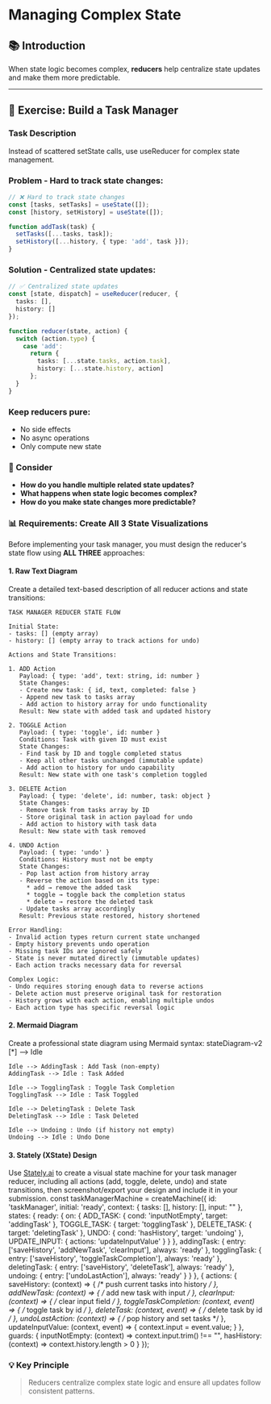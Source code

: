 # Managing Complex State

## 📚 Introduction

When state logic becomes complex, **reducers** help centralize state updates and make them more predictable.

---

## 🎯 Exercise: Build a Task Manager

### Task Description
Instead of scattered setState calls, use useReducer for complex state management.

### Problem - Hard to track state changes:

```typescript
// ❌ Hard to track state changes
const [tasks, setTasks] = useState([]);
const [history, setHistory] = useState([]);

function addTask(task) {
  setTasks([...tasks, task]);
  setHistory([...history, { type: 'add', task }]);
}
```

### Solution - Centralized state updates:

```typescript
// ✅ Centralized state updates
const [state, dispatch] = useReducer(reducer, {
  tasks: [],
  history: []
});

function reducer(state, action) {
  switch (action.type) {
    case 'add':
      return {
        tasks: [...state.tasks, action.task],
        history: [...state.history, action]
      };
  }
}
```

### Keep reducers pure:

- No side effects
- No async operations
- Only compute new state

### 🤔 Consider

- **How do you handle multiple related state updates?**
- **What happens when state logic becomes complex?**
- **How do you make state changes more predictable?**

### 📊 Requirements: Create All 3 State Visualizations

Before implementing your task manager, you must design the reducer's state flow using **ALL THREE** approaches:

#### 1. Raw Text Diagram
Create a detailed text-based description of all reducer actions and state transitions:

```
TASK MANAGER REDUCER STATE FLOW

Initial State:
- tasks: [] (empty array)
- history: [] (empty array to track actions for undo)

Actions and State Transitions:

1. ADD Action
   Payload: { type: 'add', text: string, id: number }
   State Changes:
   - Create new task: { id, text, completed: false }
   - Append new task to tasks array
   - Add action to history array for undo functionality
   Result: New state with added task and updated history

2. TOGGLE Action
   Payload: { type: 'toggle', id: number }
   Conditions: Task with given ID must exist
   State Changes:
   - Find task by ID and toggle completed status
   - Keep all other tasks unchanged (immutable update)
   - Add action to history for undo capability
   Result: New state with one task's completion toggled

3. DELETE Action
   Payload: { type: 'delete', id: number, task: object }
   State Changes:
   - Remove task from tasks array by ID
   - Store original task in action payload for undo
   - Add action to history with task data
   Result: New state with task removed

4. UNDO Action
   Payload: { type: 'undo' }
   Conditions: History must not be empty
   State Changes:
   - Pop last action from history array
   - Reverse the action based on its type:
     * add → remove the added task
     * toggle → toggle back the completion status
     * delete → restore the deleted task
   - Update tasks array accordingly
   Result: Previous state restored, history shortened

Error Handling:
- Invalid action types return current state unchanged
- Empty history prevents undo operation
- Missing task IDs are ignored safely
- State is never mutated directly (immutable updates)
- Each action tracks necessary data for reversal

Complex Logic:
- Undo requires storing enough data to reverse actions
- Delete action must preserve original task for restoration
- History grows with each action, enabling multiple undos
- Each action type has specific reversal logic
```

#### 2. Mermaid Diagram
Create a professional state diagram using Mermaid syntax:
stateDiagram-v2
    [*] --> Idle

    Idle --> AddingTask : Add Task (non-empty)
    AddingTask --> Idle : Task Added

    Idle --> TogglingTask : Toggle Task Completion
    TogglingTask --> Idle : Task Toggled

    Idle --> DeletingTask : Delete Task
    DeletingTask --> Idle : Task Deleted

    Idle --> Undoing : Undo (if history not empty)
    Undoing --> Idle : Undo Done


#### 3. Stately (XState) Design
Use [Stately.ai](https://stately.ai) to create a visual state machine for your task manager reducer, including all actions (add, toggle, delete, undo) and state transitions, then screenshot/export your design and include it in your submission.
const taskManagerMachine = createMachine({
  id: 'taskManager',
  initial: 'ready',
  context: {
    tasks: [],
    history: [],
    input: ""
  },
  states: {
    ready: {
      on: {
        ADD_TASK: { cond: 'inputNotEmpty', target: 'addingTask' },
        TOGGLE_TASK: { target: 'togglingTask' },
        DELETE_TASK: { target: 'deletingTask' },
        UNDO: { cond: 'hasHistory', target: 'undoing' },
        UPDATE_INPUT: { actions: 'updateInputValue' }
      }
    },
    addingTask: {
      entry: ['saveHistory', 'addNewTask', 'clearInput'],
      always: 'ready'
    },
    togglingTask: {
      entry: ['saveHistory', 'toggleTaskCompletion'],
      always: 'ready'
    },
    deletingTask: {
      entry: ['saveHistory', 'deleteTask'],
      always: 'ready'
    },
    undoing: {
      entry: ['undoLastAction'],
      always: 'ready'
    }
  }
}, {
  actions: {
    saveHistory: (context) => { /* push current tasks into history */ },
    addNewTask: (context) => { /* add new task with input */ },
    clearInput: (context) => { /* clear input field */ },
    toggleTaskCompletion: (context, event) => { /* toggle task by id */ },
    deleteTask: (context, event) => { /* delete task by id */ },
    undoLastAction: (context) => { /* pop history and set tasks */ },
    updateInputValue: (context, event) => { context.input = event.value; }
  },
  guards: {
    inputNotEmpty: (context) => context.input.trim() !== "",
    hasHistory: (context) => context.history.length > 0
  }
});

### 💡 Key Principle
> Reducers centralize complex state logic and ensure all updates follow consistent patterns.
